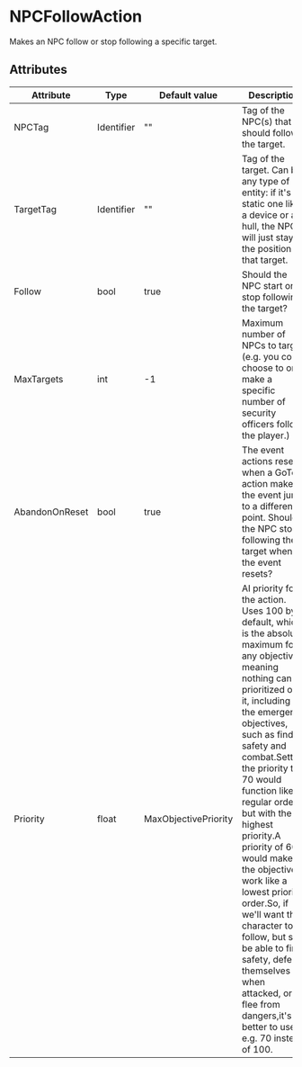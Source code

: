 # NPCFollowAction

Makes an NPC follow or stop following a specific target.

## Attributes

| Attribute      | Type       | Default value        | Description                                                                                                                                                                                                                                                                                                                                                                                                                                                                                                                                                               |
|----------------|------------|----------------------|---------------------------------------------------------------------------------------------------------------------------------------------------------------------------------------------------------------------------------------------------------------------------------------------------------------------------------------------------------------------------------------------------------------------------------------------------------------------------------------------------------------------------------------------------------------------------|
| NPCTag         | Identifier | ""                   | Tag of the NPC(s) that should follow the target.                                                                                                                                                                                                                                                                                                                                                                                                                                                                                                                          |
| TargetTag      | Identifier | ""                   | Tag of the target. Can be any type of entity: if it's a static one like a device or a hull, the NPC will just stay at the position of that target.                                                                                                                                                                                                                                                                                                                                                                                                                        |
| Follow         | bool       | true                 | Should the NPC start or stop following the target?                                                                                                                                                                                                                                                                                                                                                                                                                                                                                                                        |
| MaxTargets     | int        | -1                   | Maximum number of NPCs to target (e.g. you could choose to only make a specific number of security officers follow the player.)                                                                                                                                                                                                                                                                                                                                                                                                                                           |
| AbandonOnReset | bool       | true                 | The event actions reset when a GoTo action makes the event jump to a different point. Should the NPC stop following the target when the event resets?                                                                                                                                                                                                                                                                                                                                                                                                                     |
| Priority       | float      | MaxObjectivePriority | AI priority for the action. Uses 100 by default, which is the absolute maximum for any objectives, meaning nothing can be prioritized over it, including the emergency objectives, such as find safety and combat.Setting the priority to 70 would function like a regular order, but with the highest priority.A priority of 60 would make the objective work like a lowest priority order.So, if we'll want the character to follow, but still be able to find safety, defend themselves when attacked, or flee from dangers,it's better to use e.g. 70 instead of 100. |



